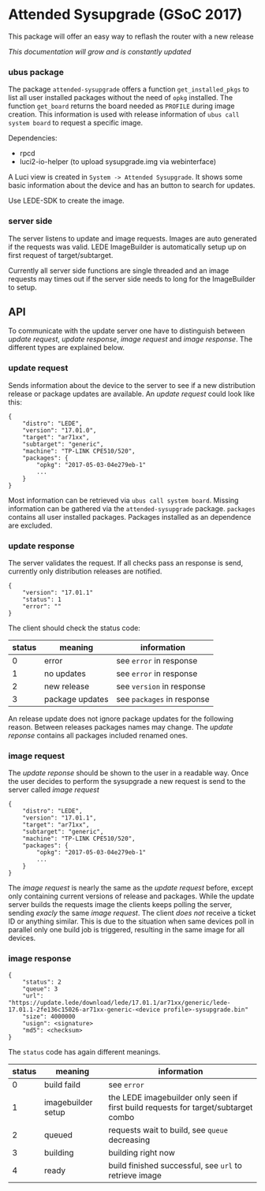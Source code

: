 # Attended Sysupgrade (GSoC 2017)

This package will offer an easy way to reflash the router with a new release

*This documentation will grow and is constantly updated*

### ubus package

The package `attended-sysupgrade` offers a function `get_installed_pkgs` to list all user installed packages without the need of `opkg` installed. The function `get_board` returns the board needed as `PROFILE` during image creation. This information is used with release information of `ubus call system board` to request a specific image.

Dependencies:
* rpcd
* luci2-io-helper (to upload sysupgrade.img via webinterface)

A Luci view is created in `System -> Attended Sysupgrade`. It shows some basic information about the device and has an button to search for updates.

Use LEDE-SDK to create the image.

### server side

The server listens to update and image requests. Images are auto generated if the requests was valid. LEDE ImageBuilder is automatically setup up on first request of target/subtarget. 

Currently all server side functions are single threaded and an image requests may times out if the server side needs to long for the ImageBuilder to setup.

## API

To communicate with the update server one have to distinguish between *update request*, *update response*, *image request* and *image response*. The different types are explained below.

### update request

Sends information about the device to the server to see if a new distribution release or package updates are available. An *update request* could look like this:

	{
		"distro": "LEDE",
		"version": "17.01.0",
		"target": "ar71xx",
		"subtarget": "generic",
		"machine": "TP-LINK CPE510/520",
		"packages": {
			"opkg": "2017-05-03-04e279eb-1"
			...
		}   
	}

Most information can be retrieved via `ubus call system board`. Missing information can be gathered via the `attended-sysupgrade` package.
`packages` contains all user installed packages. Packages installed as an dependence are excluded.

### update response

The server validates the request. If all checks pass an response is send, currently only distribution releases are notified. 

	{
		"version": "17.01.1"
		"status": 1
		"error": ""
	}

The client should check the status code:

| status 	| meaning 			| information 	|
| --- 		| --- 				| --- 			|
| 0 		| error				| see `error` in response | 
| 1 		| no updates		| see `error` in response | 
| 2			| new release		| see `version` in response |
| 3			| package updates	| see `packages` in response | 

An release update does not ignore package updates for the following reason. Between releases packages names may change. The *update reponse* contains all packages included renamed ones.

### image request

The *update reponse* should be shown to the user in a readable way. Once the user decides to perform the sysupgrade a new request is send to the server called *image request*

	{
		"distro": "LEDE",
		"version": "17.01.1",
		"target": "ar71xx",
		"subtarget": "generic",
		"machine": "TP-LINK CPE510/520",
		"packages": {
			"opkg": "2017-05-03-04e279eb-1"
			...
		}   
	}

The *image request* is nearly the same as the *update request* before, except only containing current versions of release and packages. While the update server builds the requests image the clients keeps polling the server, sending *exacly* the same *image request*. The client _does not_ receive a ticket ID or anything similar. This is due to the situation when same devices poll in parallel only one build job is triggered, resulting in the same image for all devices.

### image response

	{
		"status": 2
		"queue": 3
		"url": "https://update.lede/download/lede/17.01.1/ar71xx/generic/lede-17.01.1-2fe136c15026-ar71xx-generic-<device profile>-sysupgrade.bin"
		"size": 4000000
		"usign": <signature>
		"md5": <checksum>
	}

The `status` code has again different meanings.

| status 	| meaning 			| information 	|
| --- 		| --- 				| --- 			|
| 0			| build faild		| see `error`	|
| 1 		| imagebuilder setup |	the LEDE imagebuilder only seen if first build requests for target/subtarget combo |
| 2			| queued			| requests wait to build, see `queue` decreasing |
| 3			| building			| building right now |
| 4			| ready				| build finished successful, see `url` to retrieve image |

